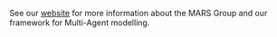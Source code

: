 See our [website](https://www.mars-group.org/) for more information about the MARS Group and our framework for Multi-Agent modelling.
